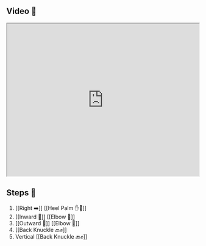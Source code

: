 ## Video 🎥

<iframe src="https://www.youtube.com/embed/IXZ6kr4VHQw?start=186&end=203" width="100%" height="400"></iframe>

## Steps 👣

1. [[Right ➡️]] [[Heel Palm ✋🌴]]
2. [[Inward 🔽]] [[Elbow 💪]]
3. [[Outward 🔼]] [[Elbow 💪]]
4. [[Back Knuckle 🔙✊]]
5. Vertical [[Back Knuckle 🔙✊]]
